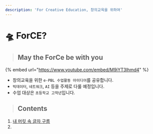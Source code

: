 ```yaml
---
description: 'For Creative Education, 창의교육을 위하여'
---
```


# 🛸 ForCE?

> ## May the ForCe be with you

{% embed url="https://www.youtube.com/embed/M9iYT3lhmd4" %}

* 창의교육을 위한 `e-PBL 수업활동 아이디어`를 공유합니다. 
* `빅데이터`, `네트워크`, `AI` 등을 주제로 다룰 예정입니다. 
* 수업 대상은 `초등학교 고학년`입니다. 

> ## Contents

1. [내 머릿 속 글자 구름](bigdata/idea1.md)
2. 
